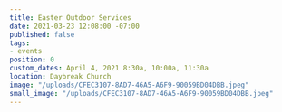```yaml
---
title: Easter Outdoor Services
date: 2021-03-23 12:08:00 -07:00
published: false
tags:
- events
position: 0
custom_dates: April 4, 2021 8:30a, 10:00a, 11:30a
location: Daybreak Church
image: "/uploads/CFEC3107-8AD7-46A5-A6F9-90059BD04DBB.jpeg"
small_image: "/uploads/CFEC3107-8AD7-46A5-A6F9-90059BD04DBB.jpeg"
---
```


